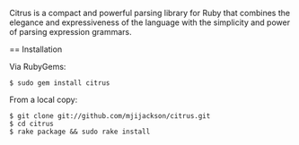 Citrus is a compact and powerful parsing library for Ruby that combines the
elegance and expressiveness of the language with the simplicity and power of
parsing expression grammars.

== Installation

Via RubyGems:

    $ sudo gem install citrus

From a local copy:

    $ git clone git://github.com/mjijackson/citrus.git
    $ cd citrus
    $ rake package && sudo rake install
